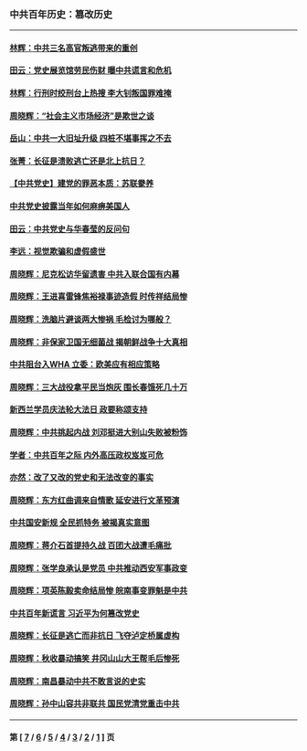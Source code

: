 ### 中共百年历史：篡改历史
---
#### [林辉：中共三名高官叛逃带来的重创](../../pages/nf1176115/n13035206.md?06220430) 
#### [田云：党史展览馆劳民伤财 曝中共谎言和危机](../../pages/nf1176115/n13033900.md?06220430) 
#### [林辉：行刑时绞刑台上热搜 李大钊叛国罪难掩](../../pages/nf1176115/n13031965.md?06220430) 
#### [周晓辉：“社会主义市场经济”是欺世之谈](../../pages/nf1176115/n13024090.md?06220430) 
#### [岳山：中共一大旧址升级 四桩不堪事挥之不去](../../pages/nf1176115/n13021697.md?06220430) 
#### [张菁：长征是溃败逃亡还是北上抗日？](../../pages/nf1176115/n13020585.md?06220430) 
#### [【中共党史】建党的罪恶本质：苏联豢养](../../pages/nf1176115/n13011888.md?06220430) 
#### [中共党史披露当年如何麻痹美国人](../../pages/nf1176115/n12966400.md?06220430) 
#### [田云：中共党史与华春莹的反问句](../../pages/nf1176115/n12765178.md?06220430) 
#### [李远：视觉欺骗和虚假盛世](../../pages/nf1176115/n12993376.md?06220430) 
#### [周晓辉：尼克松访华留遗害 中共入联合国有内幕](../../pages/nf1176115/n12991422.md?06220430) 
#### [周晓辉：王进喜雷锋焦裕禄事迹造假 时传祥结局惨](../../pages/nf1176115/n12985497.md?06220430) 
#### [周晓辉：洗脑片避谈两大惨祸 毛检讨为哪般？](../../pages/nf1176115/n12971285.md?06220430) 
#### [周晓辉：非保家卫国无细菌战 揭朝鲜战争十大真相](../../pages/nf1176115/n12954161.md?06220430) 
#### [中共阻台入WHA 立委：欧美应有相应策略](../../pages/nf1176115/n12939343.md?06220430) 
#### [周晓辉：三大战役拿平民当炮灰 围长春饿死几十万](../../pages/nf1176115/n12934921.md?06220430) 
#### [新西兰学员庆法轮大法日 政要称颂支持](../../pages/nf1176115/n12932715.md?06220430) 
#### [周晓辉：中共挑起内战 刘邓挺进大别山失败被粉饰](../../pages/nf1176115/n12929004.md?06220430) 
#### [学者：中共百年之际 内外高压政权岌岌可危](../../pages/nf1176115/n12925426.md?06220430) 
#### [亦然：改了又改的党史和无法改变的事实](../../pages/nf1176115/n12919443.md?06220430) 
#### [周晓辉：东方红曲调来自情歌 延安进行文革预演](../../pages/nf1176115/n12914429.md?06220430) 
#### [中共国安新规 全民抓特务 被揭真实意图](../../pages/nf1176115/n12911615.md?06220430) 
#### [周晓辉：蒋介石首提持久战 百团大战遭毛痛批](../../pages/nf1176115/n12909231.md?06220430) 
#### [周晓辉：张学良承认是党员 中共推动西安军事政变](../../pages/nf1176115/n12903066.md?06220430) 
#### [周晓辉：项英陈毅卖命结局惨 皖南事变罪魁是中共](../../pages/nf1176115/n12898534.md?06220430) 
#### [中共百年新谎言 习近平为何篡改党史](../../pages/nf1176115/n12895950.md?06220430) 
#### [周晓辉：长征是逃亡而非抗日 飞夺泸定桥属虚构](../../pages/nf1176115/n12893665.md?06220430) 
#### [周晓辉：秋收暴动搞笑 井冈山山大王帮毛后惨死](../../pages/nf1176115/n12875008.md?06220430) 
#### [周晓辉：南昌暴动中共不敢言说的史实](../../pages/nf1176115/n12872653.md?06220430) 
#### [周晓辉：孙中山容共非联共 国民党清党重击中共](../../pages/nf1176115/n12867724.md?06220430) 

---
#### 第 [ [7](./7.md?06220430) / [6](./6.md?06220430) / [5](./5.md?06220430) / [4](./4.md?06220430) / [3](./3.md?06220430) / [2](./2.md?06220430) / [1](./1.md?06220430) ] 页
